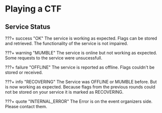 # Playing a CTF

## Service Status


???+ success "OK"
    The service is working as expected. Flags can be stored and retrieved. The functionality of the service is not impaired.


???+ warning "MUMBLE"
    The service is online but not working as expected. Some requests to the service were unsucessfull.

???+ failure "OFFLINE"
    The service is reported as offline. Flags couldn't be stored or received.

???+ info "RECOVERING"
    The Service was OFFLINE or MUMBLE before. But is now working as expected. Because flags from the previous rounds could not be stored on your service it is marked as RECOVERING.

???+ quote "INTERNAL_ERROR"
    The Error is on the event organizers side. Please contact them. 
